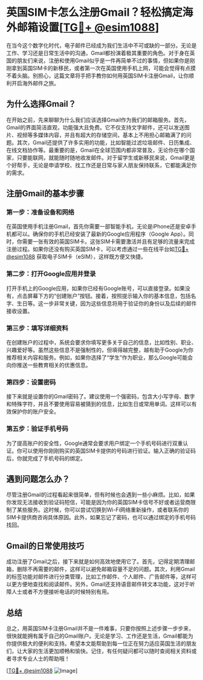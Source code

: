 # 英国SIM卡怎么注册Gmail？轻松搞定海外邮箱设置[[TG💪+ @esim1088](https://t.me/s/esim1088)]

在当今这个数字化时代，电子邮件已经成为我们生活中不可或缺的一部分。无论是工作、学习还是日常生活中的沟通，Gmail都扮演着极其重要的角色。对于身在英国的朋友们来说，注册和使用Gmail似乎是一件再简单不过的事情，但如果你是刚刚拿到英国SIM卡的新移民，或者第一次在英国使用手机上网，可能会觉得有点摸不着头脑。别担心，这篇文章将手把手教你如何用英国SIM卡注册Gmail，让你顺利开启海外邮件之旅。

## 为什么选择Gmail？

在开始之前，先来聊聊为什么我们应该选择Gmail作为我们的邮箱服务。首先，Gmail的界面简洁直观，功能强大且免费。它不仅支持文字邮件，还可以发送图片、视频等多媒体内容，并且有超大的存储空间，基本上不用担心邮箱满了的问题。其次，Gmail还提供了许多实用的功能，比如智能过滤垃圾邮件、日历集成、在线文档协作等。最重要的是，Gmail在全球范围内都非常普及，无论你在哪个国家，只要能联网，就能随时随地收发邮件。对于留学生或新移民来说，Gmail更是个好帮手，无论是申请学校、找工作还是日常与家人朋友保持联系，它都能满足你的需求。

## 注册Gmail的基本步骤

### 第一步：准备设备和网络

在英国使用手机注册Gmail，首先你需要一部智能手机，无论是iPhone还是安卓手机都可以。确保你的手机已经安装了最新的Google应用程序（Google App）。同时，你需要一张有效的英国SIM卡。这张SIM卡需要激活并且有足够的流量来完成注册过程。如果你还没有购买英国SIM卡，可以考虑通过一些在线平台如[TG💪+ @esim1088](https://t.me/s/esim1088) 获取电子SIM卡（eSIM），这样既方便又快捷。

### 第二步：打开Google应用并登录

打开手机上的Google应用，如果你已经有Google账号，可以直接登录。如果没有，点击屏幕下方的“创建账户”按钮。接着，按照提示输入你的基本信息，包括名字、生日等。这一步非常关键，因为这些信息将用于验证你的身份以及后续的邮件接收设置。

### 第三步：填写详细资料

在创建账户的过程中，系统会要求你填写更多关于自己的信息，比如性别、职业、兴趣爱好等。虽然这些信息不是强制性的，但填得越完整，越有助于Google为你推荐相关内容和服务。例如，如果你选择了“学生”作为职业，那么Google可能会向你推送一些教育相关的优惠信息。

### 第四步：设置密码

接下来就是设置你的Gmail密码了。建议使用一个强密码，包含大小写字母、数字和特殊字符，并且不要使用容易被猜到的信息，比如生日或常用单词。这样可以有效保护你的账户安全。

### 第五步：验证手机号码

为了提高账户的安全性，Google通常会要求用户绑定一个手机号码进行双重认证。你可以使用你刚刚购买的英国SIM卡提供的号码进行验证。输入正确的验证码后，你就完成了手机号码的绑定。

## 遇到问题怎么办？

尽管注册Gmail的过程看起来很简单，但有时候也会遇到一些小麻烦。比如，如果你发现无法接收到验证码短信，可能是因为你的英国SIM卡信号不好或者运营商限制了某些服务。这时候，你可以尝试切换到Wi-Fi网络重新操作，或者联系你的SIM卡提供商咨询具体原因。此外，如果忘记了密码，也可以通过绑定的手机号码找回。

## Gmail的日常使用技巧

成功注册了Gmail之后，接下来就是如何高效地使用它了。首先，记得定期清理邮箱，删除不再需要的邮件，这样可以避免邮箱容量不足的问题。其次，利用Gmail的标签功能对邮件进行分类管理，比如工作邮件、个人邮件、广告邮件等，这样可以更方便地查找和阅读邮件。另外，Gmail还支持语音邮件转文本功能，这对于听障人士或者不方便接听电话的时候特别有用。

## 总结

总之，用英国SIM卡注册Gmail并不是一件难事，只要你按照上述步骤一步步来，很快就能拥有属于自己的Gmail账户。无论是学习、工作还是生活，Gmail都能为你提供极大的便利和支持。希望本文能帮助到每一位正在努力适应英国生活的朋友们，让大家的生活更加顺畅和愉快。记住，有任何疑问都可以随时查阅相关资料或者寻求专业人士的帮助哦！

[[TG💪+ @esim1088](https://t.me/s/esim1088) ![Image](https://i.postimg.cc/4NQfJmqS/Snipaste-2025-05-13-00-14-12.png)]